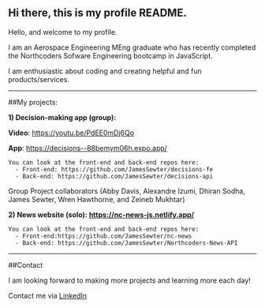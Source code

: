 ## Hi there, this is my profile README.

Hello, and welcome to my profile.

I am an Aerospace Engineering MEng graduate who has recently completed the Northcoders Sofware Engineering bootcamp in JavaScript.

I am enthusiastic about coding and creating helpful and fun products/services.

** **

##My projects:

**1) Decision-making app (group):**
   
   **Video**: https://youtu.be/PdEE0mDj6Qo

   **App**: https://decisions--88bemym06h.expo.app/

    You can look at the front-end and back-end repos here:
      - Front-end: https://github.com/JamesSewter/decisions-fe
      - Back-end: https://github.com/JamesSewter/decisions-api
  Group Project collaborators (Abby Davis, Alexandre Izumi, Dhiran Sodha, James Sewter, Wren Hawthorne, and Zeineb Mukhtar)

**2) News website (solo): https://nc-news-js.netlify.app/**

    You can look at the front-end and back-end repos here:
      - Front-end:https://github.com/JamesSewter/nc-news
      - Back-end: https://github.com/JamesSewter/Northcoders-News-API

** ** 
##Contact

I am looking forward to making more projects and learning more each day! 

Contact me via [LinkedIn](https://www.linkedin.com/in/james-sewter/)

